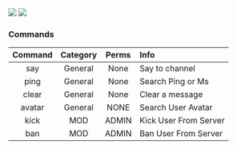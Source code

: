

<img src="https://discordapp.com/api/guilds/430630483408453633/widget.png?style=banner2">                                                 

<img src="https://tamotoji533.wixsite.com/healong" data-canonical-src="https://img.shields.io/badge/website-loritta-blue.svg" style="max-width:100%;">

### Commands
| Command       | Category      |Perms  |Info                      |
|:-------------:|:-------------:|:---:  |:------------------------ |
| say           | General       | None  | Say to channel           |
| ping          | General       | None  | Search Ping or Ms        |
| clear         | General       | None  | Clear a message          |
| avatar        | General       | NONE  | Search User Avatar       |
| kick          | MOD           | ADMIN | Kick User From Server    |
| ban           | MOD           | ADMIN | Ban User From Server     |
